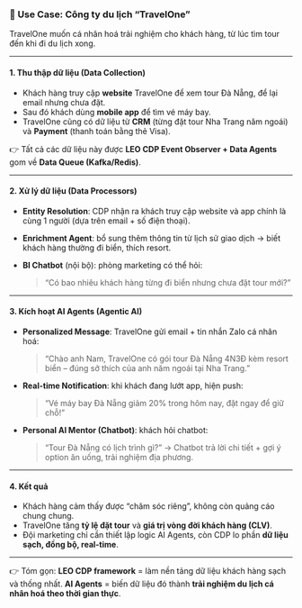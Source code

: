 ### 🎯 Use Case: Công ty du lịch “TravelOne”

TravelOne muốn cá nhân hoá trải nghiệm cho khách hàng, từ lúc tìm tour đến khi đi du lịch xong.

---

#### 1. **Thu thập dữ liệu (Data Collection)**

* Khách hàng truy cập **website** TravelOne để xem tour Đà Nẵng, để lại email nhưng chưa đặt.
* Sau đó khách dùng **mobile app** để tìm vé máy bay.
* TravelOne cũng có dữ liệu từ **CRM** (từng đặt tour Nha Trang năm ngoái) và **Payment** (thanh toán bằng thẻ Visa).

👉 Tất cả các dữ liệu này được **LEO CDP Event Observer + Data Agents** gom về **Data Queue (Kafka/Redis)**.

---

#### 2. **Xử lý dữ liệu (Data Processors)**

* **Entity Resolution**: CDP nhận ra khách truy cập website và app chính là cùng 1 người (dựa trên email + số điện thoại).
* **Enrichment Agent**: bổ sung thêm thông tin từ lịch sử giao dịch → biết khách hàng thường đi biển, thích resort.
* **BI Chatbot** (nội bộ): phòng marketing có thể hỏi:

  > “Có bao nhiêu khách hàng từng đi biển nhưng chưa đặt tour mới?”

---

#### 3. **Kích hoạt AI Agents (Agentic AI)**

* **Personalized Message**: TravelOne gửi email + tin nhắn Zalo cá nhân hoá:

  > “Chào anh Nam, TravelOne có gói tour Đà Nẵng 4N3Đ kèm resort biển – đúng sở thích của anh năm ngoái tại Nha Trang.”
* **Real-time Notification**: khi khách đang lướt app, hiện push:

  > “Vé máy bay Đà Nẵng giảm 20% trong hôm nay, đặt ngay để giữ chỗ!”
* **Personal AI Mentor (Chatbot)**: khách hỏi chatbot:

  > “Tour Đà Nẵng có lịch trình gì?”
  > → Chatbot trả lời chi tiết + gợi ý option ăn uống, trải nghiệm địa phương.

---

#### 4. **Kết quả**

* Khách hàng cảm thấy được “chăm sóc riêng”, không còn quảng cáo chung chung.
* TravelOne tăng **tỷ lệ đặt tour** và **giá trị vòng đời khách hàng (CLV)**.
* Đội marketing chỉ cần thiết lập logic AI Agents, còn CDP lo phần **dữ liệu sạch, đồng bộ, real-time**.

---

👉 Tóm gọn:
**LEO CDP framework** = làm nền tảng dữ liệu khách hàng sạch và thống nhất.
**AI Agents** = biến dữ liệu đó thành **trải nghiệm du lịch cá nhân hoá theo thời gian thực**.

